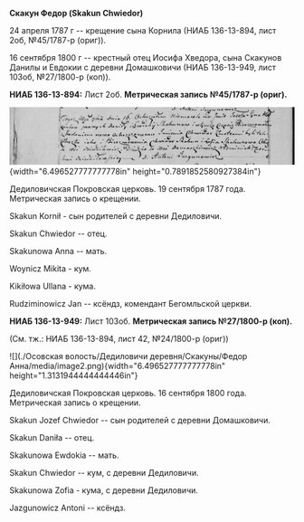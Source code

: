 **Скакун Федор (Skakun Chwiedor)**

24 апреля 1787 г -- крещение сына Корнила (НИАБ 136-13-894, лист 2об,
№45/1787-р (ориг)).

16 сентября 1800 г -- крестный отец Иосифа Хведора, сына Скакунов Данилы
и Евдокии с деревни Домашковичи (НИАБ 136-13-949, лист 103об, №27/1800-р
(коп)).

**НИАБ 136-13-894:** Лист 2об. **Метрическая запись №45/1787-р (ориг).**

![](./media/489c85e5ae5cac3af3a5704911f82dd1436cf152.png){width="6.496527777777778in"
height="0.7891852580927384in"}

Дедиловичская Покровская церковь. 19 сентября 1787 года. Метрическая
запись о крещении.

Skakun Kornił - сын родителей с деревни Дедиловичи.

Skakun Chwiedor -- отец.

Skakunowa Anna -- мать.

Woynicz Mikita - кум.

Kikiłowa Ullana - кума.

Rudziminowicz Jan -- ксёндз, комендант Бегомльской церкви.

**НИАБ 136-13-949:** Лист 103об. **Метрическая запись №27/1800-р
(коп).**

(См. тж.: НИАБ 136-13-894, лист 42, №24/1800-р (ориг))

![](./Осовская волость/Дедиловичи деревня/Скакуны/Федор Анна/media/image2.png){width="6.496527777777778in"
height="1.3131944444444446in"}

Дедиловичская Покровская церковь. 16 сентября 1800 года. Метрическая
запись о крещении.

Skakun Jozef Chwiedor -- сын родителей с деревни Домашковичи.

Skakun Daniła -- отец.

Skakunowa Ewdokia -- мать.

Skakun Chwiedor -- кум, с деревни Дедиловичи.

Skakunowa Zofia - кума, с деревни Дедиловичи.

Jazgunowicz Antoni -- ксёндз.
